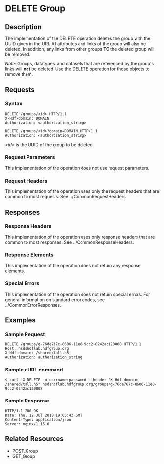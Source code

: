 DELETE Group
============

Description
-----------

The implementation of the DELETE operation deletes the group with the UUID given in the URI. All attributes and links of the group will also be deleted. In addition, any links from other groups **TO** the deleted group will be removed.

*Note:* Groups, datatypes, and datasets that are referenced by the group's links will **not** be deleted. Use the DELETE operation for those objects to remove them.

Requests
--------

### Syntax

``` sourceCode
DELETE /groups/<id> HTTP/1.1
X-Hdf-domain: DOMAIN
Authorization: <authorization_string>
```

``` sourceCode
DELETE /groups/<id>?domain=DOMAIN HTTP/1.1
Authorization: <authorization_string>
```

*&lt;id&gt;* is the UUID of the group to be deleted.

### Request Parameters

This implementation of the operation does not use request parameters.

### Request Headers

This implementation of the operation uses only the request headers that are common to most requests. See ../CommonRequestHeaders

Responses
---------

### Response Headers

This implementation of the operation uses only response headers that are common to most responses. See ../CommonResponseHeaders.

### Response Elements

This implementation of the operation does not return any response elements.

### Special Errors

This implementation of the operation does not return special errors. For general information on standard error codes, see ../CommonErrorResponses.

Examples
--------

### Sample Request

``` sourceCode
DELETE /groups/g-76de767c-8606-11e8-9cc2-0242ac120008 HTTP/1.1
Host: hsdshdflab.hdfgroup.org
X-Hdf-domain: /shared/tall.h5
Authorization: authorization_string
```

### Sample cURL command

``` sourceCode
$ curl -X DELETE -u username:password --header "X-Hdf-domain: /shared/tall.h5" hsdshdflab.hdfgroup.org/groups/g-76de767c-8606-11e8-9cc2-0242ac120008
```

### Sample Response

``` sourceCode
HTTP/1.1 200 OK
Date: Thu, 12 Jul 2018 19:05:43 GMT
Content-Type: application/json
Server: nginx/1.15.0
```

Related Resources
-----------------

-   POST\_Group
-   GET\_Group

